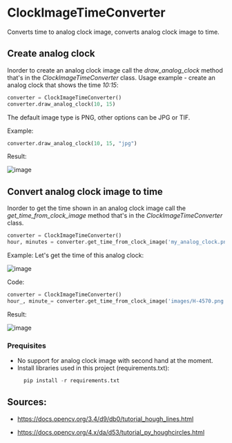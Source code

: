 # ClockImageTimeConverter
Converts time to analog clock image, converts analog clock image to time.

## Create analog clock
Inorder to create an analog clock image call the *draw_analog_clock* method that's in the *ClockImageTimeConverter* class.
Usage example - create an analog clock that shows the time _10:15_:
```python
converter = ClockImageTimeConverter()
converter.draw_analog_clock(10, 15)
```
The default image type is PNG, other options can be JPG or TIF.

Example:
```python
converter.draw_analog_clock(10, 15, "jpg")
```
Result:

![image](https://github.com/user-attachments/assets/ad02d3b9-4de4-49cd-a390-36d6a43de02b)

## Convert analog clock image to time
Inorder to get the time shown in an analog clock image call the *get_time_from_clock_image* method that's in the *ClockImageTimeConverter* class.
```python
converter = ClockImageTimeConverter()
hour, minutes = converter.get_time_from_clock_image('my_analog_clock.png')
```

Example:
Let's get the time of this analog clock:

![image](https://github.com/user-attachments/assets/c34dc92f-d4c9-4200-9ec2-bc08e6dd46a4)

Code:
```python
converter = ClockImageTimeConverter()
hour_, minute_= converter.get_time_from_clock_image('images/H-4570.png')
```
Result:

![image](https://github.com/user-attachments/assets/a96c7fa9-6ba1-442d-a4ca-0b56cf5c81e7)

### Prequisites
- No support for analog clock image with second hand at the moment.
- Install libraries used in this project (requirements.txt):
  ```python
    pip install -r requirements.txt
  ```
## Sources:
- https://docs.opencv.org/3.4/d9/db0/tutorial_hough_lines.html

- https://docs.opencv.org/4.x/da/d53/tutorial_py_houghcircles.html
